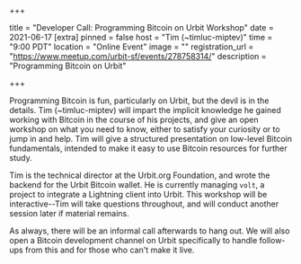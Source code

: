 +++

title = "Developer Call: Programming Bitcoin on Urbit Workshop"
date = 2021-06-17 
[extra] 
pinned = false 
host = "Tim (~timluc-miptev)" 
time = "9:00 PDT" 
location = "Online Event" 
image = "" 
registration_url = "https://www.meetup.com/urbit-sf/events/278758314/" 
description = "Programming Bitcoin on Urbit" 

+++

Programming Bitcoin is fun, particularly on Urbit, but the devil is in the details. Tim (~timluc-miptev) will impart the implicit knowledge he gained working with Bitcoin in the course of his projects, and give an open workshop on what you need to know, either to satisfy your curiosity or to jump in and help. Tim will give a structured presentation on low-level Bitcoin fundamentals, intended to make it easy to use Bitcoin resources for further study.

Tim is the technical director at the Urbit.org Foundation, and wrote the backend for the Urbit Bitcoin wallet. He is currently managing `volt`, a project to integrate a Lightning client into Urbit.  This workshop will be interactive--Tim will take questions throughout, and will conduct another session later if material remains.

As always, there will be an informal call afterwards to hang out. We will also open a Bitcoin development channel on Urbit specifically to handle follow-ups from this and for those who can't make it live.
